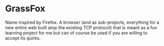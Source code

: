 # GrassFox
Name inspired by Firefox. A browser (and as sub-projects, everything for a new entire web built atop the existing TCP 
protocol) that is meant as a fun learning project for me but can of course be used if you are willing to accept its 
quirks. 